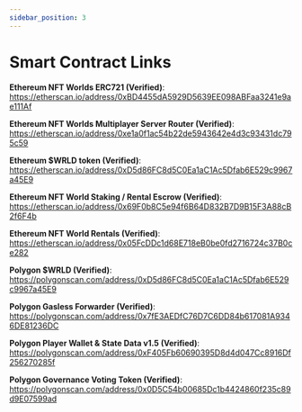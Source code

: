 ```yaml
---
sidebar_position: 3
---
```


# Smart Contract Links

**Ethereum NFT Worlds ERC721 (Verified)**:
https://etherscan.io/address/0xBD4455dA5929D5639EE098ABFaa3241e9ae111Af

**Ethereum NFT Worlds Multiplayer Server Router (Verified)**:
https://etherscan.io/address/0xe1a0f1ac54b22de5943642e4d3c93431dc795c59

**Ethereum $WRLD token (Verified)**:
https://etherscan.io/address/0xD5d86FC8d5C0Ea1aC1Ac5Dfab6E529c9967a45E9

**Ethereum NFT World Staking / Rental Escrow (Verified)**:
https://etherscan.io/address/0x69F0b8C5e94f6B64D832B7D9B15F3A88cB2f6F4b

**Ethereum NFT World Rentals (Verified)**:
https://etherscan.io/address/0x05FcDDc1d68E718eB0be0fd2716724c37B0ce282

**Polygon $WRLD (Verified)**:
https://polygonscan.com/address/0xD5d86FC8d5C0Ea1aC1Ac5Dfab6E529c9967a45E9

**Polygon Gasless Forwarder (Verified)**:
https://polygonscan.com/address/0x7fE3AEDfC76D7C6DD84b617081A9346DE81236DC

**Polygon Player Wallet & State Data v1.5 (Verified)**:
https://polygonscan.com/address/0xF405Fb60690395D8d4d047Cc8916Df256270285f

**Polygon Governance Voting Token (Verified)**:
https://polygonscan.com/address/0x0D5C54b00685Dc1b4424860f235c89d9E07599ad
